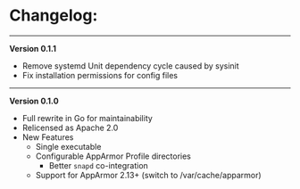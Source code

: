 # Changelog:
___
**Version 0.1.1**

 - Remove systemd Unit dependency cycle caused by sysinit
 - Fix installation permissions for config files

___
**Version 0.1.0**

 - Full rewrite in Go for maintainability
 - Relicensed as Apache 2.0
 - New Features
   - Single executable
   - Configurable AppArmor Profile directories
	 - Better `snapd` co-integration
   - Support for AppArmor 2.13+ (switch to /var/cache/apparmor)
   
